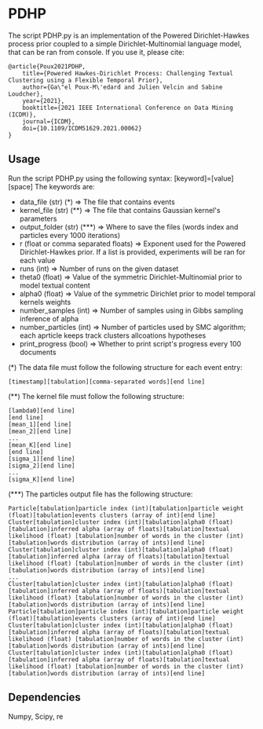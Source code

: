 # PDHP
The script PDHP.py is an implementation of the Powered Dirichlet-Hawkes process prior coupled to a simple Dirichlet-Multinomial language model, that can be ran from console.
If you use it, please cite:
```
@article{Poux2021PDHP,
    title={Powered Hawkes-Dirichlet Process: Challenging Textual Clustering using a Flexible Temporal Prior},
    author={Ga\"el Poux-M\'edard and Julien Velcin and Sabine Loudcher},
    year={2021},
    booktitle={2021 IEEE International Conference on Data Mining (ICDM)},
    journal={ICDM},
    doi={10.1109/ICDM51629.2021.00062}
}
```

## Usage
Run the script PDHP.py using the following syntax: [keyword]=[value][space]
The keywords are:

- data_file (str) (*) => The file that contains events
- kernel_file (str) (**) => The file that contains Gaussian kernel's parameters
- output_folder (str) (***) => Where to save the files (words index and particles every 1000 iterations)
- r (float or comma separated floats) => Exponent used for the Powered Dirichlet-Hawkes prior. If a list is provided, experiments will be ran for each value
- runs (int) => Number of runs on the given dataset
- theta0 (float) => Value of the symmetric Dirichlet-Multinomial prior to model textual content
- alpha0 (float) => Value of the symmetric Dirichlet prior to model temporal kernels weights
- number_samples (int) => Number of samples using in Gibbs sampling inference of alpha
- number_particles (int) => Number of particles used by SMC algorithm; each aprticle keeps track clusters allcoations hypotheses
- print_progress (bool) => Whether to print script's progress every 100 documents


(*) The data file must follow the following structure for each event entry:
```
[timestamp][tabulation][comma-separated words][end line]
```

(**) The kernel file must follow the following structure:
```
[lambda0][end line]
[end line]
[mean_1][end line]
[mean_2][end line]
...
[mean_K][end line]
[end line]
[sigma_1][end line]
[sigma_2][end line]
...
[sigma_K][end line]
```


(***) The particles output file has the following structure:
```
Particle[tabulation]particle index (int)[tabulation]particle weight (float)[tabulation]events clusters (array of int)[end line]
Cluster[tabulation]cluster index (int)[tabulation]alpha0 (float)[tabulation]inferred alpha (array of floats)[tabulation]textual likelihood (float) [tabulation]number of words in the cluster (int)[tabulation]words distribution (array of ints)[end line]
Cluster[tabulation]cluster index (int)[tabulation]alpha0 (float)[tabulation]inferred alpha (array of floats)[tabulation]textual likelihood (float) [tabulation]number of words in the cluster (int)[tabulation]words distribution (array of ints)[end line]
...
Cluster[tabulation]cluster index (int)[tabulation]alpha0 (float)[tabulation]inferred alpha (array of floats)[tabulation]textual likelihood (float) [tabulation]number of words in the cluster (int)[tabulation]words distribution (array of ints)[end line]
Particle[tabulation]particle index (int)[tabulation]particle weight (float)[tabulation]events clusters (array of int)[end line]
Cluster[tabulation]cluster index (int)[tabulation]alpha0 (float)[tabulation]inferred alpha (array of floats)[tabulation]textual likelihood (float) [tabulation]number of words in the cluster (int)[tabulation]words distribution (array of ints)[end line]
Cluster[tabulation]cluster index (int)[tabulation]alpha0 (float)[tabulation]inferred alpha (array of floats)[tabulation]textual likelihood (float) [tabulation]number of words in the cluster (int)[tabulation]words distribution (array of ints)[end line]
```

## Dependencies
Numpy, Scipy, re







